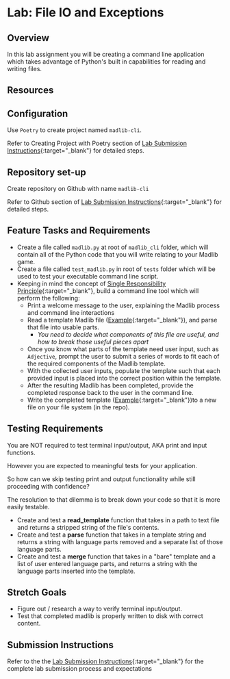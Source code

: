 # Lab: File IO and Exceptions

## Overview

In this lab assignment you will be creating a command line application which takes advantage of Python's built in capabilities for reading and writing files.

## Resources

## Configuration

Use `Poetry` to create project named `madlib-cli`.

Refer to Creating Project with Poetry section of [Lab Submission Instructions](../../../reference/submission-instructions/labs/){:target="_blank"} for detailed steps.

## Repository set-up

Create repository on Github with name `madlib-cli`

Refer to Github section of [Lab Submission Instructions](../../../reference/submission-instructions/labs/){:target="_blank"} for detailed steps.

## Feature Tasks and Requirements

- Create a file called `madlib.py` at root of `madlib_cli` folder, which will contain all of the Python code that you will write relating to your Madlib game.
- Create a file called `test_madlib.py` in root of `tests` folder which will be used to test your executable command line script.
- Keeping in mind the concept of [Single Responsibility Principle](https://en.wikipedia.org/wiki/Single_responsibility_principle){:target="_blank"}, build a command line tool which will perform the following:
  - Print a welcome message to the user, explaining the Madlib process and command line interactions
  - Read a template Madlib file ([Example](./assets/sample_template.txt){:target="_blank"}), and parse that file into usable parts.
    - _You need to decide what components of this file are useful, and how to break those useful pieces apart_
  - Once you know what parts of the template need user input, such as `Adjective`, prompt the user to submit a series of words to fit each of the required components of the Madlib template.
  - With the collected user inputs, populate the template such that each provided input is placed into the correct position within the template.
  - After the resulting Madlib has been completed, provide the completed response back to the user in the command line.
  - Write the completed template ([Example](./assets/sample_output.txt){:target="_blank"})to a new file on your file system (in the repo).

## Testing Requirements

You are NOT required to test terminal input/output, AKA print and input functions.

However you are expected to meaningful tests for your application.

So how can we skip testing print and output functionality while still proceeding with confidence?

The resolution to that dilemma is to break down your code so that it is more easily testable.

- Create and test a **read_template** function that takes in a path to text file and returns a stripped string of the file's contents.
- Create and test a **parse** function that takes in a template string and returns a string with language parts removed and a separate list of those language parts.
- Create and test a **merge** function that takes in a "bare" template and a list of user entered language parts, and returns a string with the language parts inserted into the template.

## Stretch Goals

- Figure out / research a way to verify terminal input/output.
- Test that completed madlib is properly written to disk with correct content.

## Submission Instructions

Refer to the the [Lab Submission Instructions](../../../reference/submission-instructions/labs/){:target="_blank"} for the complete lab submission process and expectations
